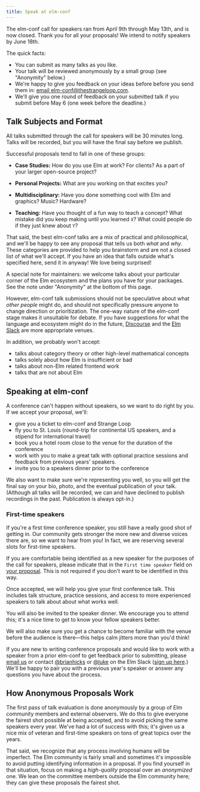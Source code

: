 ```yaml
---
title: Speak at elm-conf
---
```


The elm-conf call for speakers ran from April 9th through May 13th, and is now closed.
Thank you for all your proposals!
We intend to notify speakers by June 18th.

The quick facts:

- You can submit as many talks as you like.
- Your talk will be reviewed anonymously by a small group (see "Anonymity" below.)
- We're happy to give you feedback on your ideas before before you send them in: [email elm-conf@thestrangeloop.com](mailto:elm-conf@thestrangeloop.com).
- We'll give you one round of feedback on your submitted talk if you submit before May 6 (one week before the deadline.)

## Talk Subjects and Format

All talks submitted through the call for speakers will be 30 minutes long.
Talks will be recorded, but you will have the final say before we publish.

Successful proposals tend to fall in one of these groups:

- **Case Studies:**
  How do you use Elm at work?
  For clients?
  As a part of your larger open-source project?

- **Personal Projects:**
  What are you working on that excites you?

- **Multidisciplinary:**
  Have you done something cool with Elm and graphics?
  Music?
  Hardware?

- **Teaching:**
  Have you thought of a fun way to teach a concept?
  What mistake did you keep making until you learned `X`?
  What could people do if they just knew about `Y`?

That said, the best elm-conf talks are a mix of practical and philosophical, and we'll be happy to see any proposal that tells us both *what* and *why*.
These categories are provided to help you brainstorm and are not a closed list of what we'll accept.
If you have an idea that falls outside what's specified here, send it in anyway!
We love being surprised!

A special note for maintainers: we welcome talks about your particular corner of the Elm ecosystem and the plans you have for your packages.
See the note under "Anonymity" at the bottom of this page.

However, elm-conf talk submissions should not be speculative about what *other people* might do, and should not specifically pressure anyone to change direction or prioritization.
The one-way nature of the elm-conf stage makes it unsuitable for debate.
If you have suggestions for what the language and ecosystem might do in the future, [Discourse](https://discourse.elm-lang.org) and the [Elm Slack](http://elmlang.herokuapp.com/) are more appropriate venues.

In addition, we probably won't accept:

- talks about category theory or other high-level mathematical concepts
- talks solely about how Elm is insufficient or bad
- talks about non-Elm related frontend work
- talks that are not about Elm

## Speaking at elm-conf

A conference can't happen without speakers, so we want to do right by you.
If we accept your proposal, we'll:

- give you a ticket to elm-conf and Strange Loop
- fly you to St. Louis (round-trip for continental US speakers, and a stipend for international travel)
- book you a hotel room close to the venue for the duration of the conference
- work with you to make a great talk with optional practice sessions and feedback from previous years' speakers.
- invite you to a speakers dinner prior to the conference

We also want to make sure we're representing you well, so you will get the final say on your bio, photo, and the eventual publication of your talk.
(Although all talks will be recorded, we can and have declined to publish recordings in the past.
Publication is always opt-in.)

### First-time speakers

If you're a first time conference speaker, you still have a really good shot of getting in.
Our community gets stronger the more new and diverse voices there are, so we want to hear from you!
In fact, we are reserving several slots for first-time speakers.

If you are comfortable being identified as a new speaker for the purposes of the call for speakers, please indicate that in the `First time speaker` field on [your proposal](https://cfp.elm-conf.us/events/elm-conf-2018).
This is not required if you don't want to be identified in this way.

Once accepted, we will help you give your first conference talk.
This includes talk structure, practice sessions, and access to more experienced speakers to talk about about what works well.

You will also be invited to the speaker dinner.
We encourage you to attend this; it's a nice time to get to know your fellow speakers better.

We will also make sure you get a chance to become familiar with the venue before the audience is there&mdash;this helps calm jitters more than you'd think!

If you are new to writing conference proposals and would like to work with a speaker from a prior elm-conf to get feedback prior to submitting, please [email us](mailto:elm-conf@thestrangeloop.com) or contact [@brianhicks](https://elmlang.slack.com/messages/D1KMC1AQ1/) or [@luke](https://elmlang.slack.com/messages/D0KEQUU9Z/) on the Elm Slack ([sign up here](http://elmlang.herokuapp.com/).)
We'll be happy to pair you with a previous year's speaker or answer any questions you have about the process.

## How Anonymous Proposals Work

The first pass of talk evaluation is done anonymously by a group of Elm community members and external observers.
We do this to give everyone the fairest shot possible at being accepted, and to avoid picking the same speakers every year.
We've had a lot of success with this; it's given us a nice mix of veteran and first-time speakers on tons of great topics over the years.

That said, we recognize that any process involving humans will be imperfect.
The Elm community is fairly small and sometimes it's impossible to avoid putting identifying information in a proposal.
If you find yourself in that situation, focus on making a *high-quality* proposal over an *anonymized* one.
We lean on the committee members outside the Elm community here; they can give these proposals the fairest shot.
